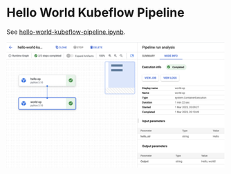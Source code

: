 # Hello World Kubeflow Pipeline

See [hello-world-kubeflow-pipeline.ipynb](./hello-world-kubeflow-pipeline.ipynb).

<p align="center">
  <img src="hello-world-kubeflow-pipeline.png" width=800>
</p>
